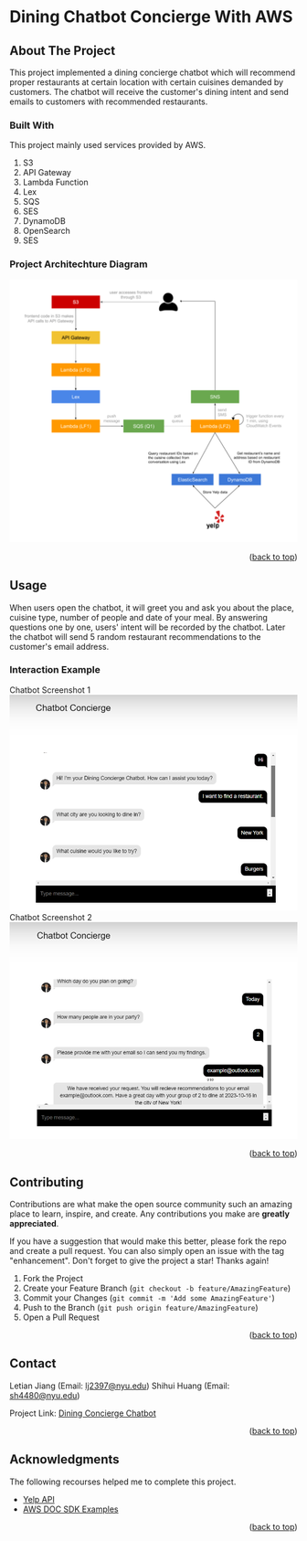 <a name="readme-top"></a>
# Dining Chatbot Concierge With AWS #


<!-- ABOUT THE PROJECT -->
## About The Project
This project implemented a dining concierge chatbot which will recommend proper restaurants at certain location with certain cuisines demanded by customers. The chatbot will receive the customer's dining intent and send emails to customers with recommended restaurants.

### Built With

This project mainly used services provided by AWS.

1. S3
2. API Gateway
3. Lambda Function
4. Lex
5. SQS
6. SES
7. DynamoDB
8. OpenSearch
9. SES

### Project Architechture Diagram
![Project Architechture Diagram](./images/Project_Architechture_Diagram.png)


<p align="right">(<a href="#readme-top">back to top</a>)</p>



<!-- USAGE EXAMPLES -->
## Usage

When users open the chatbot, it will greet you and ask you about the place, cuisine type, number of people and date of your meal. By answering questions one by one, users' intent will be recorded by the chatbot. Later the chatbot will send 5 random restaurant recommendations to the customer's email address.

### Interaction Example

Chatbot Screenshot 1
![Chatbot Screenshot 1](./images/Chatbot_Screenshot_1.png)
Chatbot Screenshot 2
![Chatbot Screenshot 2](./images/Chatbot_Screenshot_2.png)

<p align="right">(<a href="#readme-top">back to top</a>)</p>


<!-- CONTRIBUTING -->
## Contributing

Contributions are what make the open source community such an amazing place to learn, inspire, and create. Any contributions you make are **greatly appreciated**.

If you have a suggestion that would make this better, please fork the repo and create a pull request. You can also simply open an issue with the tag "enhancement".
Don't forget to give the project a star! Thanks again!

1. Fork the Project
2. Create your Feature Branch (`git checkout -b feature/AmazingFeature`)
3. Commit your Changes (`git commit -m 'Add some AmazingFeature'`)
4. Push to the Branch (`git push origin feature/AmazingFeature`)
5. Open a Pull Request

<p align="right">(<a href="#readme-top">back to top</a>)</p>



<!-- CONTACT -->
## Contact

Letian Jiang (Email: lj2397@nyu.edu)
Shihui Huang (Email: sh4480@nyu.edu)

Project Link: [Dining Concierge Chatbot](http://diningconcierge-chatbot.s3-website.us-east-2.amazonaws.com/)

<p align="right">(<a href="#readme-top">back to top</a>)</p>



<!-- ACKNOWLEDGMENTS -->
## Acknowledgments

The following recourses helped me to complete this project.

* [Yelp API](https://docs.developer.yelp.com/docs/fusion-intro)
* [AWS DOC SDK Examples](https://github.com/awsdocs/aws-doc-sdk-examples/tree/main)


<p align="right">(<a href="#readme-top">back to top</a>)</p>



<!-- MARKDOWN LINKS & IMAGES -->
<!-- https://www.markdownguide.org/basic-syntax/#reference-style-links -->

